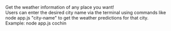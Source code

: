 Get the weather information of any place you want! 
</br>
Users can enter the desired city name via the terminal using commands like node app.js "city-name" to get the weather predictions for that city.
</br>
Example: node app.js cochin
</br>